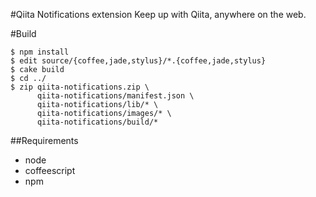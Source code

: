 #Qiita Notifications extension
Keep up with Qiita, anywhere on the web.

#Build

```shell
$ npm install
$ edit source/{coffee,jade,stylus}/*.{coffee,jade,stylus}
$ cake build
$ cd ../
$ zip qiita-notifications.zip \
      qiita-notifications/manifest.json \
      qiita-notifications/lib/* \
      qiita-notifications/images/* \
      qiita-notifications/build/*
```

##Requirements

- node
- coffeescript
- npm
